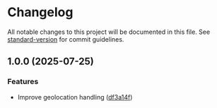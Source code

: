 # Changelog

All notable changes to this project will be documented in this file. See [standard-version](https://github.com/conventional-changelog/standard-version) for commit guidelines.

## 1.0.0 (2025-07-25)


### Features

* Improve geolocation handling ([df3a14f](https://github.com/BlackyTay/vue-camera-utility/commit/df3a14ffb540dd447ef92b2f67b3770a4f7892f4))
